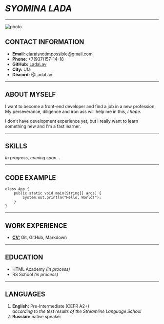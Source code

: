 # ***SYOMINA LADA***

--------------------------------

![photo](https://sun9-east.userapi.com/sun9-25/s/v1/if1/BVvJcF_ZvPHhOAzvL73hyvSzLPKSj04rHh9urGibMyTFJwm1Lk9FTHTGtf47KOZWUsjchDnc.jpg?size=2560x1898&quality=96&type=album)


## **CONTACT INFORMATION**

+ **Email:** claraisnotimpossible@gmail.com
+ **Phone:** +7(937)157-14-18
+ **GitHub:** [LadaLav](https://github.com/LadaLav)
+ **City:** Ufa
+ **Discord:** @LadaLav

-----------------------------------------------------

## **ABOUT MYSELF**

I want to become a front-end developer and find a job in a new profession.  
My perseverance, diligence and iron ass will help me in this, *I hope*.

I don't have development experience yet, but I really want to learn something new and I'm a fast learner.

---------------------------------------------

## **SKILLS**

*In progress, coming soon...*

---------------------------------------------

## **CODE EXAMPLE**

```
class App {
    public static void main(String[] args) {
        System.out.println("Hello, World!");
    }
}
```

-----------------------------

## **WORK EXPERIENCE**

+ [**CV:**](https://LadaLav.github.io/rsschool-cv/cv) Git, GitHub, Markdown

---------------------------------------------

## **EDUCATION**

+ HTML Academy *(in process)*
+ RS School *(in process)*

---------------------------------------------

## **LANGUAGES**

1. **English:** Pre-Intermediate (CEFR A2+)  
*according to the test results of the Streamline Language School*
1. **Russian:** native speaker